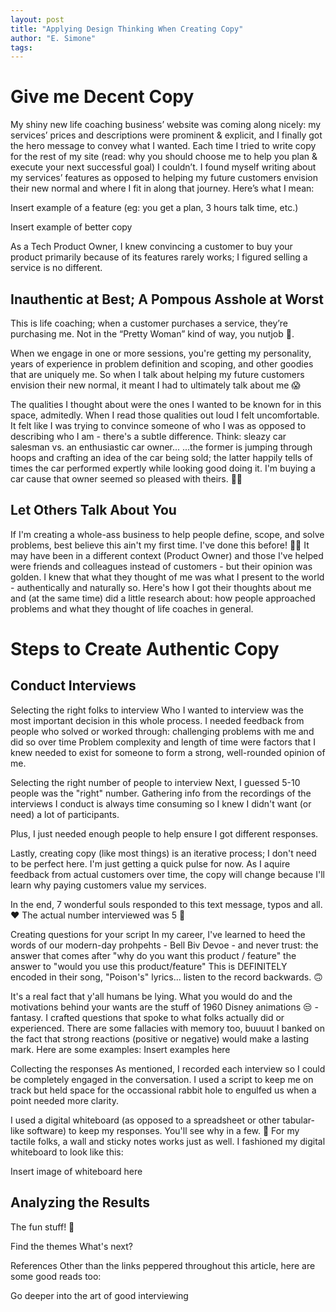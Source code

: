 ```yaml
---
layout: post
title: "Applying Design Thinking When Creating Copy"
author: "E. Simone"
tags: 
---
```


# Give me Decent Copy
My shiny new life coaching business’ website was coming along nicely: my services’ prices and descriptions were prominent & explicit, and I finally got the hero message to convey what I wanted. 
Each time I tried to write copy for the rest of my site (read: why you should choose me to help you plan & execute your next successful goal) I couldn’t. I found myself writing about my services’ features as opposed to helping my future customers envision their new normal and where I fit in along that journey. Here’s what I mean:

⁠Insert example of a feature (eg: you get a plan, 3 hours talk time, etc.)

Insert example of better copy⁠

As a Tech Product Owner, I knew convincing a customer to buy your product primarily because of its features rarely works; I figured selling a service is no different. 

## Inauthentic at Best; A Pompous Asshole at Worst
This is life coaching; when a customer purchases a service, they’re purchasing me. Not in the “Pretty Woman” kind of way, you nutjob 🥴. 

When we engage in one or more sessions, you're getting my personality, years of experience in problem definition and scoping, and other goodies that are uniquely me. So when I talk about helping my future customers envision their new normal, it meant I had to ultimately talk about me 😱

The qualities I thought about were the ones I wanted to be known for in this space, admitedly. When I read those qualities out loud I felt uncomfortable. It felt like I was trying to convince someone of who I was as opposed to describing who I am - there's a subtle difference. Think: sleazy car salesman vs. an enthusiastic car owner...
...the former is jumping through hoops and crafting an idea of the car being sold; the latter happily tells of times the car performed expertly while looking good doing it.  I'm buying a car cause that owner seemed so pleased with theirs. 👍🏾 

## Let Others Talk About You
If I'm creating a whole-ass business to help people define, scope, and solve problems, best believe this ain't my first time. I've done this before! 💪🏾 It may have been in a different context (Product Owner) and those I've helped were friends and colleagues instead of customers - but their opinion was golden. I knew that what they thought of me was what I present to the world - authentically and naturally so. Here's how I got their thoughts about me and (at the same time) did a little research about: how people approached problems and what they thought of life coaches in general. 

# Steps to Create Authentic Copy
## Conduct Interviews

Selecting the right folks to interview
Who I wanted to interview was the most important decision⁠ in this whole process. I needed feedback from people who solved or worked through:
challenging problems with me and
did so over time
Problem complexity and length of time were factors that I knew needed to exist for someone to form a strong, well-rounded opinion of me. 

Selecting the right number of people to interview
Next, I guessed 5-10 people was the "right" number.  Gathering info from the recordings of the interviews I conduct is always time consuming so I knew I didn't want (or need) a lot of participants. 

Plus, I just needed enough people to help ensure I got different responses. 

Lastly, creating copy (like most things) is an iterative process; I don't need to be perfect here. I'm just getting a quick pulse for now. As I aquire feedback from actual customers over time, the copy will change because I'll learn why paying customers value my services. 

In the end, 7 wonderful souls responded to this text message, typos and all. ♥️ The actual number interviewed was 5 🥳



Creating questions for your script
In my career, I've learned to heed the words of our modern-day prohpehts - Bell Biv Devoe - and never trust:
the answer that comes after "why do you want this product / feature" 
the answer to "would you use this product/feature"
This is DEFINITELY encoded in their song, "Poison's" lyrics... listen to the record backwards. 🙃

It's a real fact that y'all humans be lying. What you would do and the motivations behind your wants are the stuff of 1960 Disney animations 😒 - fantasy. I crafted questions that spoke to what folks actually did or experienced. There are some fallacies with memory too, buuuut I banked on the fact that strong reactions (positive or negative) would make a lasting mark. 
Here are some examples:
⁠Insert examples here⁠

Collecting the responses
As mentioned, I recorded each interview so I could be completely engaged in the conversation.  I used a script to keep me on track but held space for the occassional rabbit hole to engulfed us when a point needed more clarity. 

I used a digital whiteboard (as opposed to a spreadsheet or other tabular-like software) to keep my responses. You'll see why in a few. 👀
For my tactile folks, a wall and sticky notes works just as well. 
I fashioned my digital whiteboard to look like this: 

⁠Insert image of whiteboard here⁠


## Analyzing the Results
The fun stuff! 🎉

Find the themes 
What's next?



References
Other than the links peppered throughout this article, here are some good reads too:

Go deeper into the art of good interviewing





